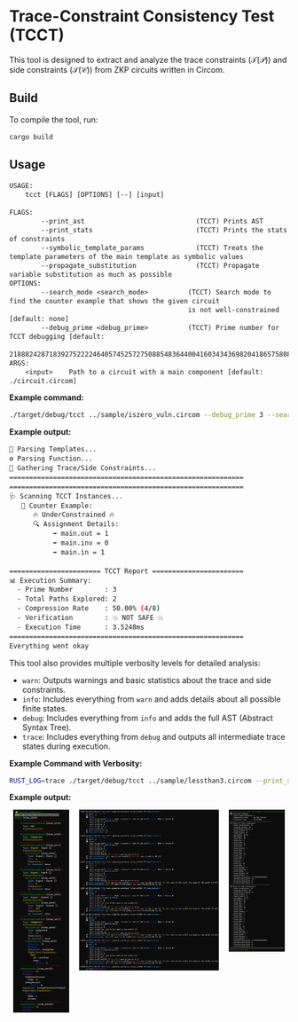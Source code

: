 # Trace-Constraint Consistency Test (TCCT)

This tool is designed to extract and analyze the trace constraints ($`\mathcal{T}(\mathcal{P})`$) and side constraints ($`\mathcal{S}(\mathcal{C})`$) from ZKP circuits written in Circom.

## Build

To compile the tool, run:

```bash
cargo build
```

## Usage

```
USAGE:
    tcct [FLAGS] [OPTIONS] [--] [input]

FLAGS:
        --print_ast                            (TCCT) Prints AST
        --print_stats                          (TCCT) Prints the stats of constraints
        --symbolic_template_params             (TCCT) Treats the template parameters of the main template as symbolic values
        --propagate_substitution               (TCCT) Propagate variable substitution as much as possible
OPTIONS:
        --search_mode <search_mode>          (TCCT) Search mode to find the counter example that shows the given circuit
                                             is not well-constrained [default: none]
        --debug_prime <debug_prime>          (TCCT) Prime number for TCCT debugging [default:
                                     21888242871839275222246405745257275088548364400416034343698204186575808495617]
ARGS:
    <input>    Path to a circuit with a main component [default: ./circuit.circom]
```

**Example command:**

```bash
./target/debug/tcct ../sample/iszero_vuln.circom --debug_prime 3 --search_counter_example
```

**Example output:**

```bash
🧩 Parsing Templates...
⚙️ Parsing Function...
🛒 Gathering Trace/Side Constraints...
===========================================================
===========================================================
🩺 Scanning TCCT Instances...
   🚨 Counter Example:
      🔥 UnderConstrained 🔥
      🔍 Assignment Details:
           ➡️ main.out = 1
           ➡️ main.inv = 0
           ➡️ main.in = 1

======================= TCCT Report =======================
📊 Execution Summary:
  - Prime Number        : 3
  - Total Paths Explored: 2
  - Compression Rate    : 50.00% (4/8)
  - Verification        : 💥 NOT SAFE 💥
  - Execution Time      : 3.5248ms
===========================================================
Everything went okay
```

This tool also provides multiple verbosity levels for detailed analysis:

- `warn`: Outputs warnings and basic statistics about the trace and side constraints.
- `info`: Includes everything from `warn` and adds details about all possible finite states.
- `debug`: Includes everything from `info` and adds the full AST (Abstract Syntax Tree).
- `trace`: Includes everything from `debug` and outputs all intermediate trace states during execution.

**Example Command with Verbosity:**

```bash
RUST_LOG=trace ./target/debug/tcct ../sample/lessthan3.circom --print_ast --print_stats
```

**Example output:**

<div style="display: flex; align-items: flex-start; justify-content: space-around;">
  <img src="img/ast.png" alt="AST" style="width: 20%; margin-right: 5px;">
  <img src="img/se.png" alt="Traces" style="width: 50%; margin-right: 5px;">
  <img src="img/result.png" alt="Summary Reports" style="width: 20%;">
</div>


